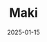 ---  
layout: startup_page  
title: "Maki"  
id: "makipeople.com"  
permalink: "/makimakipeople.com01152025/"  
website: "https://www.makipeople.com/"  
funding_round: "Series A"  
funding_amount: "$28.6M"  
investors: "Blossom Capital, DST Global, Frst, GFC, Picus Capital"  
about: "Maki develops conversational AI agents that transform talent acquisition and management. Its AI-powered agents automate workflows, improve candidate experiences, and accelerate hiring processes, resulting in significant efficiency gains for organizations. Maki aims to become the 'AI tier of talent intelligence', providing real-time insights and data-driven decision-making for HR teams."  
markets: "AI, HR Tech, Software Development, Information Services, Information Technology, Recruiting, Software"  
hq: "Paris, Île-de-France, France"  
founded_year: "2021"  
linkedin: "https://www.linkedin.com/company/makipeople/"  
twitter: "https://twitter.com/Maki_People"  
instagram: ""  
facebook: "https://www.facebook.com/makipeople"  
crunchbase: "https://www.crunchbase.com/organization/maki-4b8d"  
pitchbook: ""  

date_display: "15-Jan-2025"  
date: "2025-01-15"

# SEO Optimization  
meta_title: "Maki - Series A Funding ($28.6M)"  
meta_description: "Maki, Maki develops conversational AI agents that transform talent acquisition and management. Its AI-powered agents automate workflows, improve candidate e..."  
meta_keywords: "Maki, AI, HR Tech, Software Development, Information Services, Information Technology, Recruiting, Software, Series A funding"  
canonical_url: "https://startup.projectstartups.com/makimakipeople.com01152025/"  
---